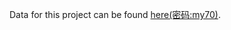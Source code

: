 Data for this project can be found [here(密码:my70)](https://pan.baidu.com/s/15q48jFovG4-s3y_lzeea5Q).